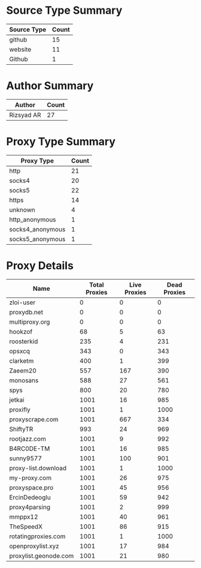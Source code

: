 # Source Type Summary

| Source Type | Count |
|-------------|-------|
| github | 15 |
| website | 11 |
| Github | 1 |


# Author Summary

| Author | Count |
|--------|-------|
| Rizsyad AR | 27 |


# Proxy Type Summary

| Proxy Type | Count |
|------------|-------|
| http | 21 |
| socks4 | 20 |
| socks5 | 22 |
| https | 14 |
| unknown | 4 |
| http_anonymous | 1 |
| socks4_anonymous | 1 |
| socks5_anonymous | 1 |


# Proxy Details

| Name | Total Proxies | Live Proxies | Dead Proxies |
|------|---------------|--------------|---------------|
| zloi-user | 0 | 0 | 0 |
| proxydb.net | 0 | 0 | 0 |
| multiproxy.org | 0 | 0 | 0 |
| hookzof | 68 | 5 | 63 |
| roosterkid | 235 | 4 | 231 |
| opsxcq | 343 | 0 | 343 |
| clarketm | 400 | 1 | 399 |
| Zaeem20 | 557 | 167 | 390 |
| monosans | 588 | 27 | 561 |
| spys | 800 | 20 | 780 |
| jetkai | 1001 | 16 | 985 |
| proxifly | 1001 | 1 | 1000 |
| proxyscrape.com | 1001 | 667 | 334 |
| ShiftyTR | 993 | 24 | 969 |
| rootjazz.com | 1001 | 9 | 992 |
| B4RC0DE-TM | 1001 | 16 | 985 |
| sunny9577 | 1001 | 100 | 901 |
| proxy-list.download | 1001 | 1 | 1000 |
| my-proxy.com | 1001 | 26 | 975 |
| proxyspace.pro | 1001 | 45 | 956 |
| ErcinDedeoglu | 1001 | 59 | 942 |
| proxy4parsing | 1001 | 2 | 999 |
| mmppx12 | 1001 | 40 | 961 |
| TheSpeedX | 1001 | 86 | 915 |
| rotatingproxies.com | 1001 | 1 | 1000 |
| openproxylist.xyz | 1001 | 17 | 984 |
| proxylist.geonode.com | 1001 | 21 | 980 |
